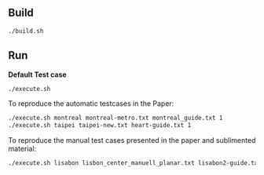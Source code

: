 

## Build 

```bash
./build.sh
```



## Run

__Default Test case__

```bash
./execute.sh
```



To reproduce the automatic testcases in the Paper: 

```bash
./execute.sh montreal montreal-metro.txt montreal_guide.txt 1
./execute.sh taipei taipei-new.txt heart-guide.txt 1
```



To reproduce the manual test cases presented in the paper and sublimented material: 

```bash
./execute.sh lisabon lisbon_center_manuell_planar.txt lisabon2-guide.txt 0 
```

